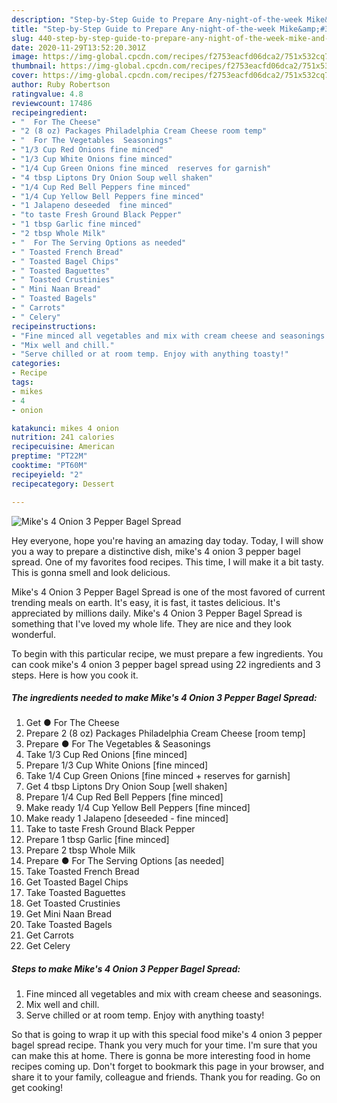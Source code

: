 ```yaml
---
description: "Step-by-Step Guide to Prepare Any-night-of-the-week Mike&amp;#39;s 4 Onion 3 Pepper Bagel Spread"
title: "Step-by-Step Guide to Prepare Any-night-of-the-week Mike&amp;#39;s 4 Onion 3 Pepper Bagel Spread"
slug: 440-step-by-step-guide-to-prepare-any-night-of-the-week-mike-and-39-s-4-onion-3-pepper-bagel-spread
date: 2020-11-29T13:52:20.301Z
image: https://img-global.cpcdn.com/recipes/f2753eacfd06dca2/751x532cq70/mikes-4-onion-3-pepper-bagel-spread-recipe-main-photo.jpg
thumbnail: https://img-global.cpcdn.com/recipes/f2753eacfd06dca2/751x532cq70/mikes-4-onion-3-pepper-bagel-spread-recipe-main-photo.jpg
cover: https://img-global.cpcdn.com/recipes/f2753eacfd06dca2/751x532cq70/mikes-4-onion-3-pepper-bagel-spread-recipe-main-photo.jpg
author: Ruby Robertson
ratingvalue: 4.8
reviewcount: 17486
recipeingredient:
- "  For The Cheese"
- "2 (8 oz) Packages Philadelphia Cream Cheese room temp"
- "  For The Vegetables  Seasonings"
- "1/3 Cup Red Onions fine minced"
- "1/3 Cup White Onions fine minced"
- "1/4 Cup Green Onions fine minced  reserves for garnish"
- "4 tbsp Liptons Dry Onion Soup well shaken"
- "1/4 Cup Red Bell Peppers fine minced"
- "1/4 Cup Yellow Bell Peppers fine minced"
- "1 Jalapeno deseeded  fine minced"
- "to taste Fresh Ground Black Pepper"
- "1 tbsp Garlic fine minced"
- "2 tbsp Whole Milk"
- "  For The Serving Options as needed"
- " Toasted French Bread"
- " Toasted Bagel Chips"
- " Toasted Baguettes"
- " Toasted Crustinies"
- " Mini Naan Bread"
- " Toasted Bagels"
- " Carrots"
- " Celery"
recipeinstructions:
- "Fine minced all vegetables and mix with cream cheese and seasonings."
- "Mix well and chill."
- "Serve chilled or at room temp. Enjoy with anything toasty!"
categories:
- Recipe
tags:
- mikes
- 4
- onion

katakunci: mikes 4 onion 
nutrition: 241 calories
recipecuisine: American
preptime: "PT22M"
cooktime: "PT60M"
recipeyield: "2"
recipecategory: Dessert

---
```



![Mike&#39;s 4 Onion 3 Pepper Bagel Spread](https://img-global.cpcdn.com/recipes/f2753eacfd06dca2/751x532cq70/mikes-4-onion-3-pepper-bagel-spread-recipe-main-photo.jpg)

Hey everyone, hope you're having an amazing day today. Today, I will show you a way to prepare a distinctive dish, mike&#39;s 4 onion 3 pepper bagel spread. One of my favorites food recipes. This time, I will make it a bit tasty. This is gonna smell and look delicious.



Mike&#39;s 4 Onion 3 Pepper Bagel Spread is one of the most favored of current trending meals on earth. It's easy, it is fast, it tastes delicious. It's appreciated by millions daily. Mike&#39;s 4 Onion 3 Pepper Bagel Spread is something that I've loved my whole life. They are nice and they look wonderful.


To begin with this particular recipe, we must prepare a few ingredients. You can cook mike&#39;s 4 onion 3 pepper bagel spread using 22 ingredients and 3 steps. Here is how you cook it.

<!--inarticleads1-->

##### The ingredients needed to make Mike&#39;s 4 Onion 3 Pepper Bagel Spread:

1. Get  ● For The Cheese
1. Prepare 2 (8 oz) Packages Philadelphia Cream Cheese [room temp]
1. Prepare  ● For The Vegetables &amp; Seasonings
1. Take 1/3 Cup Red Onions [fine minced]
1. Prepare 1/3 Cup White Onions [fine minced]
1. Take 1/4 Cup Green Onions [fine minced + reserves for garnish]
1. Get 4 tbsp Liptons Dry Onion Soup [well shaken]
1. Prepare 1/4 Cup Red Bell Peppers [fine minced]
1. Make ready 1/4 Cup Yellow Bell Peppers [fine minced]
1. Make ready 1 Jalapeno [deseeded - fine minced]
1. Take to taste Fresh Ground Black Pepper
1. Prepare 1 tbsp Garlic [fine minced]
1. Prepare 2 tbsp Whole Milk
1. Prepare  ● For The Serving Options [as needed]
1. Take  Toasted French Bread
1. Get  Toasted Bagel Chips
1. Take  Toasted Baguettes
1. Get  Toasted Crustinies
1. Get  Mini Naan Bread
1. Take  Toasted Bagels
1. Get  Carrots
1. Get  Celery




<!--inarticleads2-->

##### Steps to make Mike&#39;s 4 Onion 3 Pepper Bagel Spread:

1. Fine minced all vegetables and mix with cream cheese and seasonings.
1. Mix well and chill.
1. Serve chilled or at room temp. Enjoy with anything toasty!




So that is going to wrap it up with this special food mike&#39;s 4 onion 3 pepper bagel spread recipe. Thank you very much for your time. I'm sure that you can make this at home. There is gonna be more interesting food in home recipes coming up. Don't forget to bookmark this page in your browser, and share it to your family, colleague and friends. Thank you for reading. Go on get cooking!
